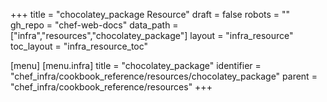 +++
title = "chocolatey_package Resource"
draft = false
robots = ""
gh_repo = "chef-web-docs"
data_path = ["infra","resources","chocolatey_package"]
layout = "infra_resource"
toc_layout = "infra_resource_toc"

[menu]
  [menu.infra]
    title = "chocolatey_package"
    identifier = "chef_infra/cookbook_reference/resources/chocolatey_package"
    parent = "chef_infra/cookbook_reference/resources"
+++

<!-- The contents of this page are automatically generated from the chocolatey_package.yaml file in the data directory. -->
<!-- To suggest a change, edit the https://github.com/chef/chef/blob/master/lib/chef/resource/chocolatey_package.rb file
      and submit a pull request to the https://github.com/chef/chef repository. -->

